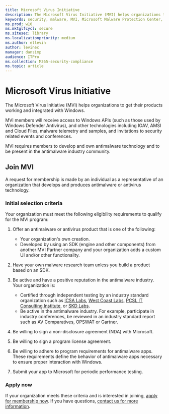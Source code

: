 ```yaml
---
title: Microsoft Virus Initiative
description: The Microsoft Virus Initiative (MVI) helps organizations that make antivirus or antimalware products integrate with Windows and share antimalware telemetry data with Microsoft.
keywords: security, malware, MVI, Microsoft Malware Protection Center, MMPC, alliances, WDSI
ms.prod: w10
ms.mktglfcycl: secure
ms.sitesec: library
ms.localizationpriority: medium
ms.author: ellevin
author: levinec
manager: dansimp
audience: ITPro
ms.collection: M365-security-compliance  
ms.topic: article
---
```


# Microsoft Virus Initiative

The Microsoft Virus Initiative (MVI) helps organizations to get their products working and integrated with Windows.

MVI members will receive access to Windows APIs (such as those used by Windows Defender Antivirus), and other technologies including IOAV, AMSI and Cloud Files, malware telemetry and samples, and invitations to security related events and conferences.

MVI requires members to develop and own antimalware technology and to be present in the antimalware industry community.

## Join MVI

A request for membership is made by an individual as a representative of an organization that develops and produces antimalware or antivirus technology.


### Initial selection criteria

Your organization must meet the following eligibility requirements to qualify for the MVI program:

1. Offer an antimalware or antivirus product that is one of the following:

   * Your organization's own creation.
   * Developed by using an SDK (engine and other components) from another MVI Partner company and your organization adds a custom UI and/or other functionality.

2. Have your own malware research team unless you build a product based on an SDK.

3. Be active and have a positive reputation in the antimalware industry. Your organization is:

   * Certified through independent testing by an industry standard organization such as [ICSA Labs](https://www.icsalabs.com/), [West Coast Labs](http://www.westcoastlabs.com/), [PCSL IT Consulting Institute](https://www.pitci.net/), or [SKD Labs](http://www.skdlabs.com/html/english/).
   * Be active in the antimalware industry. For example, participate in industry conferences, be reviewed in an industry standard report such as AV Comparatives, OPSWAT or Gartner.

4. Be willing to sign a non-disclosure agreement (NDA) with Microsoft.

5. Be willing to sign a program license agreement.

6. Be willing to adhere to program requirements for antimalware apps. These requirements define the behavior of antimalware apps necessary to ensure proper interaction with Windows.

7. Submit your app to Microsoft for periodic performance testing.

### Apply now

If your organization meets these criteria and is interested in joining, [apply for membership now](https://www.microsoft.com/wdsi/alliances/apply-alliance-membership). If you have questions, [contact us for more information](https://www.microsoft.com/wdsi/alliances/collaboration-inquiry).
